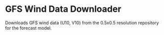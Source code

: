 # GFS Wind Data Downloader

Downloads GFS wind data (U10, V10) from the 0.5x0.5 resolution repository for the forecast model.
